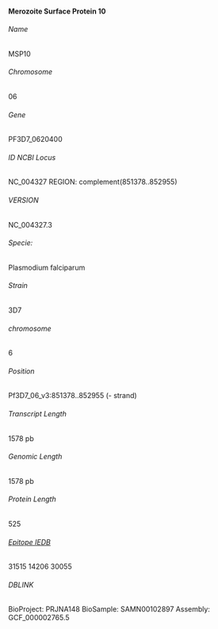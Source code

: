 #### Merozoite Surface Protein 10

###### Name
MSP10 
###### Chromosome
06
###### Gene
PF3D7_0620400
###### ID NCBI Locus
NC_004327 REGION: complement(851378..852955)
###### VERSION     
NC_004327.3
###### Specie: 
Plasmodium falciparum
###### Strain
3D7
###### chromosome
6
###### Position
Pf3D7_06_v3:851378..852955 (- strand)
###### Transcript Length
1578 pb
###### Genomic Length
1578 pb
###### Protein Length
525 
###### [Epitope IEDB](https://plasmodb.org/plasmo/app/record/gene/PF3D7_0620400#category:immunology)
31515
14206
30055

###### DBLINK      
BioProject: PRJNA148
BioSample: SAMN00102897
Assembly: GCF_000002765.5


